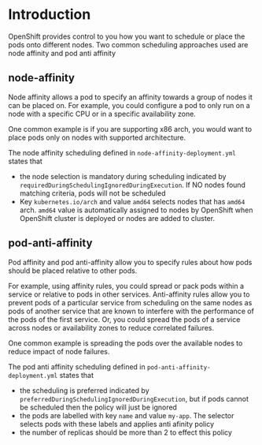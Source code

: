 # Introduction
OpenShift provides control to you how you want to schedule or place the pods onto different nodes. Two common scheduling approaches used are node affinity and pod anti affinity

## node-affinity
Node affinity allows a pod to specify an affinity towards a group of nodes it can be placed on. For example, you could configure a pod to only run on a node with a specific CPU or in a specific availability zone.

One common example is if you are supporting x86 arch, you would want to place pods only on nodes with supported architecture.

The node affinity scheduling defined in `node-affinity-deployment.yml` states that
- the node selection is mandatory during scheduling indicated by `requiredDuringSchedulingIgnoredDuringExecution`. If NO nodes found matching criteria, pods will not be scheduled
- Key `kubernetes.io/arch` and value `amd64` selects nodes that has `amd64` arch. `amd64` value is automatically assigned to nodes by OpenShift when OpenShift cluster is deployed or nodes are added to cluster.

## pod-anti-affinity
Pod affinity and pod anti-affinity allow you to specify rules about how pods should be placed relative to other pods.

For example, using affinity rules, you could spread or pack pods within a service or relative to pods in other services. Anti-affinity rules allow you to prevent pods of a particular service from scheduling on the same nodes as pods of another service that are known to interfere with the performance of the pods of the first service. Or, you could spread the pods of a service across nodes or availability zones to reduce correlated failures.

One common example is spreading the pods over the available nodes to reduce impact of node failures.

The pod anti affinity scheduling defined in `pod-anti-affinity-deployment.yml` states that
- the scheduling is preferred indicated by `preferredDuringSchedulingIgnoredDuringExecution`, but if pods cannot be scheduled then the policy will just be ignored
- the pods are labelled with key `name` and value `my-app`. The selector selects pods with these labels and applies anti afinity policy
- the number of replicas should be more than 2 to effect this policy
